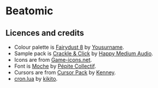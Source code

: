 # Beatomic

## Licences and credits
- Colour palette is [Fairydust 8](https://lospec.com/palette-list/fairydust-8) by [Yousurname](https://lospec.com/yousurname).
- Sample pack is [Crackle & Click](https://happymediumaudio.com/packs/crackle-and-click/) by [Happy Medium Audio](https://happymediumaudio.com/).
- Icons are from [Game-icons.net](https://game-icons.net/).
- Font is [Moche](https://fontesk.com/moche-typeface/) by [Pépite Collectif](https://fontesk.com/designer/pepite-collectif/).
- Cursors are from [Cursor Pack](https://kenney.nl/assets/cursor-pack) by [Kenney](https://kenney.nl/).
- [cron.lua](https://github.com/kikito/cron.lua) by [kikito](https://github.com/kikito).
